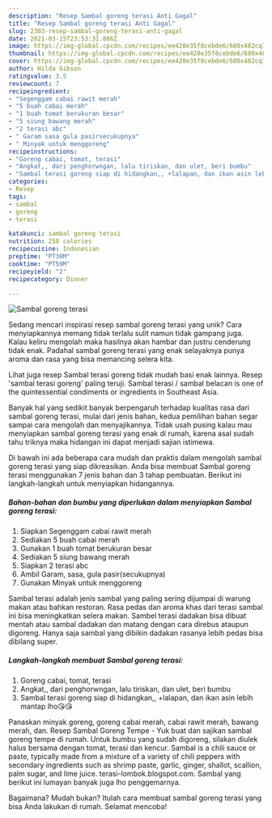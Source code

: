 ```yaml
---
description: "Resep Sambal goreng terasi Anti Gagal"
title: "Resep Sambal goreng terasi Anti Gagal"
slug: 2303-resep-sambal-goreng-terasi-anti-gagal
date: 2021-03-15T23:53:31.886Z
image: https://img-global.cpcdn.com/recipes/ee420e35f8cebde6/680x482cq70/sambal-goreng-terasi-foto-resep-utama.jpg
thumbnail: https://img-global.cpcdn.com/recipes/ee420e35f8cebde6/680x482cq70/sambal-goreng-terasi-foto-resep-utama.jpg
cover: https://img-global.cpcdn.com/recipes/ee420e35f8cebde6/680x482cq70/sambal-goreng-terasi-foto-resep-utama.jpg
author: Hilda Gibson
ratingvalue: 3.5
reviewcount: 7
recipeingredient:
- "Segenggam cabai rawit merah"
- "5 buah cabai merah"
- "1 buah tomat berukuran besar"
- "5 siung bawang merah"
- "2 terasi abc"
- " Garam sasa gula pasirsecukupnya"
- " Minyak untuk menggoreng"
recipeinstructions:
- "Goreng cabai, tomat, terasi"
- "Angkat,, dari penghorwngan, lalu tiriskan, dan ulet, beri bumbu"
- "Sambal terasi goreng siap di hidangkan,, +lalapan, dan ikan asin lebih mantap lho😘😘"
categories:
- Resep
tags:
- sambal
- goreng
- terasi

katakunci: sambal goreng terasi 
nutrition: 258 calories
recipecuisine: Indonesian
preptime: "PT30M"
cooktime: "PT59M"
recipeyield: "2"
recipecategory: Dinner

---
```



![Sambal goreng terasi](https://img-global.cpcdn.com/recipes/ee420e35f8cebde6/680x482cq70/sambal-goreng-terasi-foto-resep-utama.jpg)

Sedang mencari inspirasi resep sambal goreng terasi yang unik? Cara menyiapkannya memang tidak terlalu sulit namun tidak gampang juga. Kalau keliru mengolah maka hasilnya akan hambar dan justru cenderung tidak enak. Padahal sambal goreng terasi yang enak selayaknya punya aroma dan rasa yang bisa memancing selera kita.

Lihat juga resep Sambal terasi goreng tidak mudah basi enak lainnya. Resep &#39;sambal terasi goreng&#39; paling teruji. Sambal terasi / sambal belacan is one of the quintessential condiments or ingredients in Southeast Asia.

Banyak hal yang sedikit banyak berpengaruh terhadap kualitas rasa dari sambal goreng terasi, mulai dari jenis bahan, kedua pemilihan bahan segar sampai cara mengolah dan menyajikannya. Tidak usah pusing kalau mau menyiapkan sambal goreng terasi yang enak di rumah, karena asal sudah tahu triknya maka hidangan ini dapat menjadi sajian istimewa.


Di bawah ini ada beberapa cara mudah dan praktis dalam mengolah sambal goreng terasi yang siap dikreasikan. Anda bisa membuat Sambal goreng terasi menggunakan 7 jenis bahan dan 3 tahap pembuatan. Berikut ini langkah-langkah untuk menyiapkan hidangannya.

<!--inarticleads1-->

##### Bahan-bahan dan bumbu yang diperlukan dalam menyiapkan Sambal goreng terasi:

1. Siapkan Segenggam cabai rawit merah
1. Sediakan 5 buah cabai merah
1. Gunakan 1 buah tomat berukuran besar
1. Sediakan 5 siung bawang merah
1. Siapkan 2 terasi abc
1. Ambil  Garam, sasa, gula pasir(secukupnya)
1. Gunakan  Minyak untuk menggoreng


Sambal terasi adalah jenis sambal yang paling sering dijumpai di warung makan atau bahkan restoran. Rasa pedas dan aroma khas dari terasi sambal ini bisa meningkatkan selera makan. Sambel terasi dadakan bisa dibuat mentah atau sambal dadakan dan matang dengan cara direbus ataupun digoreng. Hanya saja sambal yang dibikin dadakan rasanya lebih pedas bisa dibilang super. 

<!--inarticleads2-->

##### Langkah-langkah membuat Sambal goreng terasi:

1. Goreng cabai, tomat, terasi
1. Angkat,, dari penghorwngan, lalu tiriskan, dan ulet, beri bumbu
1. Sambal terasi goreng siap di hidangkan,, +lalapan, dan ikan asin lebih mantap lho😘😘


Panaskan minyak goreng, goreng cabai merah, cabai rawit merah, bawang merah, dan. Resep Sambal Goreng Tempe - Yuk buat dan sajikan sambal goreng tempe di rumah. Untuk bumbu yang sudah digoreng, silakan diulek halus bersama dengan tomat, terasi dan kencur. Sambal is a chili sauce or paste, typically made from a mixture of a variety of chili peppers with secondary ingredients such as shrimp paste, garlic, ginger, shallot, scallion, palm sugar, and lime juice. terasi-lombok.blogspot.com. Sambal yang berikut ini lumayan banyak juga lho penggemarnya. 

Bagaimana? Mudah bukan? Itulah cara membuat sambal goreng terasi yang bisa Anda lakukan di rumah. Selamat mencoba!
